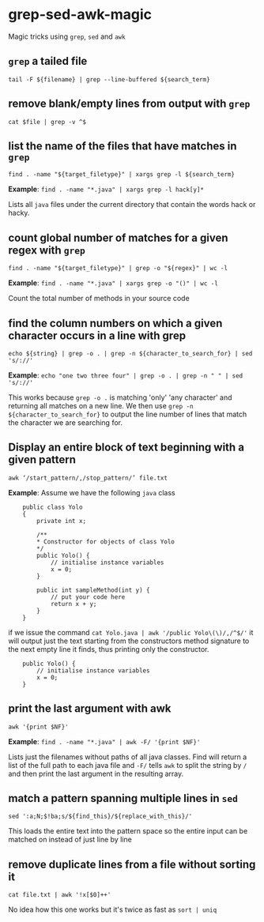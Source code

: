 # grep-sed-awk-magic 
Magic tricks using `grep`, `sed` and `awk`

## `grep` a tailed file
`tail -F ${filename} | grep --line-buffered ${search_term}`

## remove blank/empty lines from output with `grep`
`cat $file | grep -v ^$`

## list the name of the files that have matches in `grep`
`find . -name "${target_filetype}" | xargs grep -l ${search_term}`

**Example**:
`find . -name "*.java" | xargs grep -l hack[y]*`

Lists all `java` files under the current directory that contain the words hack or hacky.

## count global number of matches for a given regex with `grep`

`find . -name "${target_filetype}" | grep -o "${regex}" | wc -l`

**Example**:
`find . -name "*.java" | xargs grep -o "()" | wc -l`

Count the total number of methods in your source code

## find the column numbers on which a given character occurs in a line with grep
`echo ${string} | grep -o . | grep -n ${character_to_search_for} | sed 's/://'`

**Example**:
`echo "one two three four" | grep -o . | grep -n " " | sed 's/://'`

This works because `grep -o .` is matching 'only' 'any character' and returning all matches on a new line.
We then use `grep -n ${character_to_search_for}` to output the line number of lines that match the character we are searching for.


## Display an entire block of text beginning with a given pattern
`awk ‘/start_pattern/,/stop_pattern/’ file.txt`

**Example**:
Assume we have the following `java` class

        public class Yolo
        {
            private int x;

            /**
            * Constructor for objects of class Yolo
            */
            public Yolo() {
                // initialise instance variables
                x = 0;
            }

            public int sampleMethod(int y) {
                // put your code here
                return x + y;
            }
        }

if we issue the command `cat Yolo.java | awk '/public Yolo\(\)/,/^$/'`
it will output just the text starting from the constructors method signature
to the next empty line it finds, thus printing only the constructor.
        
        public Yolo() {
            // initialise instance variables
            x = 0;
        }

## print the last argument with awk
`awk '{print $NF}'`

**Example**:
`find . -name "*.java" | awk -F/ '{print $NF}'`

Lists just the filenames without paths of all java classes. Find will return a list of the full path to each java file and `-F/` tells `awk` to split the string by `/` and then print the last argument in the resulting array.

## match a pattern spanning multiple lines in `sed`
`sed ':a;N;$!ba;s/${find_this}/${replace_with_this}/'` 

This loads the entire text into the pattern space so the entire input can be matched on instead of just line by line

## remove duplicate lines from a file without sorting it
`cat file.txt | awk '!x[$0]++'`

No idea how this one works but it's twice as fast as `sort | uniq`
